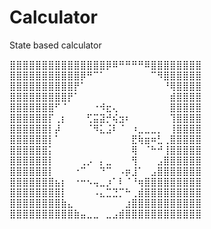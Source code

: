 # Calculator
State based calculator

⣿⣿⣿⣿⣿⣿⣿⣿⣿⣿⣿⣿⣿⣿⣿⡿⠿⠛⠛⠛⠛⠿⣿⣿⣿⣿⣿⣿⣿⣿
⣿⣿⣿⣿⣿⣿⣿⣿⣿⣿⣿⡿⠛⠉⠁⠀⠀⠀⠀⠀⠀⠀⠉⠻⣿⣿⣿⣿⣿⣿
⣿⣿⣿⣿⣿⣿⣿⣿⣿⣿⡟⠁⠀⠀⠀⠀⠀⠀⠀⠀⠀⠀⠀⠀⠘⢿⣿⣿⣿⣿
⣿⣿⣿⣿⣿⣿⣿⣿⣿⡟⠁⠀⠀⠀⠀⠀⠀⠀⠀⠀⠀⠀⠀⠀⠀⣾⣿⣿⣿⣿
⣿⣿⣿⣿⣿⣿⣿⠋⠈⠀⠀⠀⠀⠐⠺⣖⢄⠀⠀⠀⠀⠀⠀⠀⠀⣿⣿⣿⣿⣿
⣿⣿⣿⣿⣿⣿⡏⢀⡆⠀⠀⠀⢋⣭⣽⡚⢮⣲⠆⠀⠀⠀⠀⠀⠀⢹⣿⣿⣿⣿
⣿⣿⣿⣿⣿⣿⡇⡼⠀⠀⠀⠀⠈⠻⣅⣨⠇⠈⠀⠰⣀⣀⣀⡀⠀⢸⣿⣿⣿⣿
⣿⣿⣿⣿⣿⣿⡇⠁⠀⠀⠀⠀⠀⠀⠀⠀⠀⠀⠀⣟⢷⣶⠶⣃⢀⣿⣿⣿⣿⣿
⣿⣿⣿⣿⣿⣿⡅⠀⠀⠀⠀⠀⠀⠀⠀⠀⠀⠀⠀⢿⠀⠈⠓⠚⢸⣿⣿⣿⣿⣿
⣿⣿⣿⣿⣿⣿⡇⠀⠀⠀⠀⢀⡠⠀⡄⣀⠀⠀⠀⢻⠀⠀⠀⣠⣿⣿⣿⣿⣿⣿
⣿⣿⣿⣿⣿⣿⡇⠀⠀⠀⠐⠉⠀⠀⠙⠉⠀⠠⡶⣸⠁⠀⣠⣿⣿⣿⣿⣿⣿⣿
⣿⣿⣿⣿⣿⣿⣿⣦⡆⠀⠐⠒⠢⢤⣀⡰⠁⠇⠈⠘⢶⣿⣿⣿⣿⣿⣿⣿⣿⣿
⣿⣿⣿⣿⣿⣿⣿⣿⡇⠀⠀⠀⠀⠠⣄⣉⣙⡉⠓⢀⣾⣿⣿⣿⣿⣿⣿⣿⣿⣿
⣿⣿⣿⣿⣿⣿⣿⣿⣷⣄⠀⠀⠀⠀⠀⠀⠀⠀⣰⣿⣿⣿⣿⣿⣿⣿⣿⣿⣿⣿
⣿⣿⣿⣿⣿⣿⣿⣿⣿⣿⣷⣤⣀⣀⠀⣀⣠⣾⣿⣿⣿⣿⣿⣿⣿⣿⣿⣿⣿⣿

